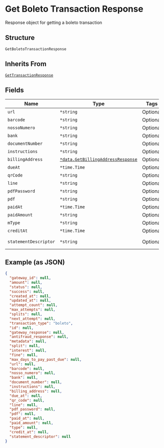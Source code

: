 
# Get Boleto Transaction Response

Response object for getting a boleto transaction

## Structure

`GetBoletoTransactionResponse`

## Inherits From

[`GetTransactionResponse`](../../doc/models/get-transaction-response.md)

## Fields

| Name | Type | Tags | Description |
|  --- | --- | --- | --- |
| `url` | `*string` | Optional | - |
| `barcode` | `*string` | Optional | - |
| `nossoNumero` | `*string` | Optional | - |
| `bank` | `*string` | Optional | - |
| `documentNumber` | `*string` | Optional | - |
| `instructions` | `*string` | Optional | - |
| `billingAddress` | [`*data.GetBillingAddressResponse`](../../doc/models/get-billing-address-response.md) | Optional | - |
| `dueAt` | `*time.Time` | Optional | - |
| `qrCode` | `*string` | Optional | - |
| `line` | `*string` | Optional | - |
| `pdfPassword` | `*string` | Optional | - |
| `pdf` | `*string` | Optional | - |
| `paidAt` | `*time.Time` | Optional | - |
| `paidAmount` | `*string` | Optional | - |
| `mType` | `*string` | Optional | - |
| `creditAt` | `*time.Time` | Optional | - |
| `statementDescriptor` | `*string` | Optional | Soft Descriptor |

## Example (as JSON)

```json
{
  "gateway_id": null,
  "amount": null,
  "status": null,
  "success": null,
  "created_at": null,
  "updated_at": null,
  "attempt_count": null,
  "max_attempts": null,
  "splits": null,
  "next_attempt": null,
  "transaction_type": "boleto",
  "id": null,
  "gateway_response": null,
  "antifraud_response": null,
  "metadata": null,
  "split": null,
  "interest": null,
  "fine": null,
  "max_days_to_pay_past_due": null,
  "url": null,
  "barcode": null,
  "nosso_numero": null,
  "bank": null,
  "document_number": null,
  "instructions": null,
  "billing_address": null,
  "due_at": null,
  "qr_code": null,
  "line": null,
  "pdf_password": null,
  "pdf": null,
  "paid_at": null,
  "paid_amount": null,
  "type": null,
  "credit_at": null,
  "statement_descriptor": null
}
```

